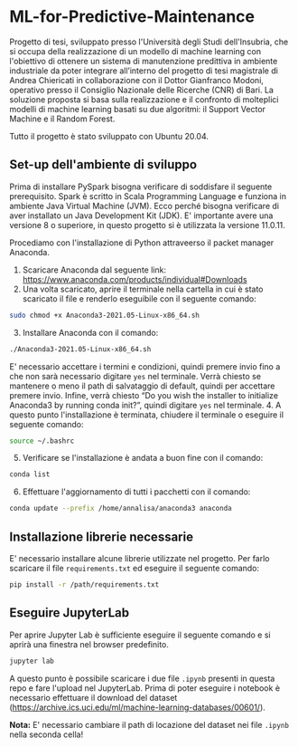 # ML-for-Predictive-Maintenance
Progetto di tesi, sviluppato presso l'Università degli Studi dell'Insubria, che si occupa della realizzazione di un modello di machine learning  con l'obiettivo di ottenere un  sistema di manutenzione predittiva in ambiente industriale da poter integrare all’interno del progetto di tesi magistrale di Andrea Chiericati in collaborazione con il Dottor Gianfranco Modoni, operativo presso il Consiglio Nazionale delle Ricerche (CNR) di Bari. La soluzione proposta si basa sulla realizzazione e il confronto di molteplici modelli di machine learning basati su due algoritmi: il Support Vector Machine e il Random Forest.

Tutto il progetto è stato sviluppato con Ubuntu 20.04.

## Set-up dell'ambiente di sviluppo
Prima di installare PySpark bisogna verificare di soddisfare il seguente prerequisito. Spark è scritto in Scala Programming Language e funziona in ambiente Java Virtual Machine (JVM). Ecco perché bisogna verificare di aver installato un Java Development Kit (JDK). E' importante avere una versione 8 o superiore, in questo progetto si è utilizzata la versione 11.0.11.

Procediamo con l'installazione di Python attraveerso il packet manager Anaconda.
1. Scaricare Anaconda dal seguente link: https://www.anaconda.com/products/individual#Downloads
2. Una volta scaricato, aprire il terminale nella cartella in cui è stato scaricato il file e renderlo eseguibile con il seguente comando:
```bash
sudo chmod +x Anaconda3-2021.05-Linux-x86_64.sh
```
3. Installare Anaconda con il comando:
```bash
./Anaconda3-2021.05-Linux-x86_64.sh
```
  E' necessario accettare i termini e condizioni, quindi premere invio fino a che non sarà necessario digitare `yes` nel terminale.
  Verrà chiesto se mantenere o meno il path di salvataggio di default, quindi per accettare premere invio.
  Infine, verrà chiesto “Do you wish the installer to initialize Anaconda3 by running conda init?”, quindi digitare `yes` nel terminale.
4. A questo punto l'installazione è terminata, chiudere il terminale o eseguire il seguente comando:
```bash
source ~/.bashrc
```
5. Verificare se l'installazione è andata a buon fine con il comando:
```bash
conda list
```
6. Effettuare l'aggiornamento di tutti i pacchetti con il comando:
```bash
conda update --prefix /home/annalisa/anaconda3 anaconda
```
## Installazione librerie necessarie
E' necessario installare alcune librerie utilizzate nel progetto. Per farlo scaricare il file `requirements.txt` ed eseguire il seguente comando:
```bash
pip install -r /path/requirements.txt
```

## Eseguire JupyterLab
Per aprire Jupyter Lab è sufficiente eseguire il seguente comando e si aprirà una finestra nel browser predefinito.
```bash
jupyter lab
```

A questo punto è possibile scaricare i due file `.ipynb` presenti in questa repo e fare l'upload nel JupyterLab. Prima di poter eseguire i notebook è necessario effettuare il download del dataset (https://archive.ics.uci.edu/ml/machine-learning-databases/00601/).

**Nota:** E' necessario cambiare il path di locazione del dataset nei file `.ipynb` nella seconda cella!
